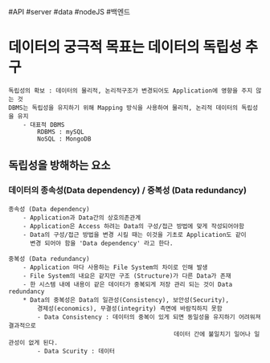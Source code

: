 #API #server #data #nodeJS #백엔드 

# 데이터의 궁극적 목표는 데이터의 독립성 추구
	독립성의 확보 : 데이터의 물리적, 논리적구조가 변경되어도 Application에 영향을 주지 않는 것
	DBMS는 독립성을 유지하기 위해 Mapping 방식을 사용하여 물리적, 논리적 데이터의 독립성을 유지
		- 대표적 DBMS
			RDBMS : mySQL
			NoSQL : MongoDB
## 독립성을 방해하는 요소
### 데이터의 종속성(Data dependency) / 중복성 (Data redundancy)
	종속성 (Data dependency)
		- Application과 Data간의 상호의존관계
		- Application은 Access 하려는 Data의 구성/접근 방법에 맞게 작성되어야함
		- Data의 구성/접근 방법을 변경 시킬 때는 이것을 기초로 Application도 같이
		  변경 되어야 함을 'Data dependency' 라고 한다. 
	
	중복성 (Data redundancy)
		- Application 마다 사용하는 File System의 차이로 인해 발생
		- File System의 내요은 같지만 구조 (Structure)가 다른 Data가 존재
		- 한 시스템 내에 내용이 같은 데이터가 중복되게 저장 관리 되는 것이 Data redundancy
		* Data의 중복성은 Data의 일관성(Consistency), 보안성(Security), 
			경제성(economics), 무결성(integrity) 측면에 바람직하지 못함
			- Data Consistency : 데이터의 중복이 있게 되면 동일성을 유지하기 어려워져 결과적으로 
												  데이터 간에 불일치기 일어나 일관성이 없게 된다.
			- Data Scurity : 데이터